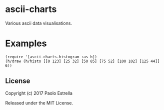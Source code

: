 # ascii-charts

Various ascii data visualisations.

# Examples

```
(require '[ascii-charts.histogram :as h])
(h/draw (h/histo [[0 123] [25 32] [50 85] [75 52] [100 102] [125 44]] 6))
```

## License

Copyright (c) 2017 Paolo Estrella

Released under the MIT License.
